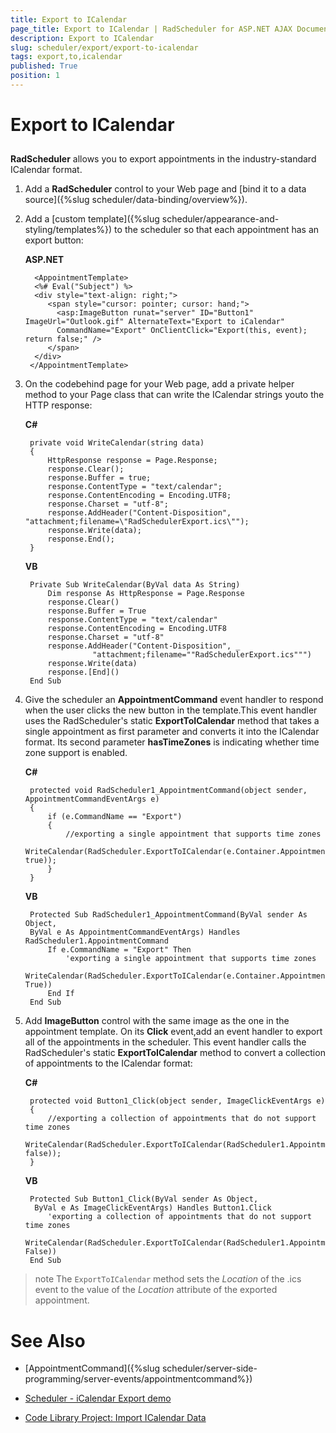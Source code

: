 ```yaml
---
title: Export to ICalendar
page_title: Export to ICalendar | RadScheduler for ASP.NET AJAX Documentation
description: Export to ICalendar
slug: scheduler/export/export-to-icalendar
tags: export,to,icalendar
published: True
position: 1
---
```


# Export to ICalendar



## 

**RadScheduler** allows you to export appointments in the industry-standard ICalendar format.

1. Add a **RadScheduler** control to your Web page and [bind it to a data source]({%slug scheduler/data-binding/overview%}).

1. Add a [custom template]({%slug scheduler/appearance-and-styling/templates%}) to the scheduler so that each appointment has an export button:

	**ASP.NET**
	 
		 <AppointmentTemplate>
		 <%# Eval("Subject") %>
		 <div style="text-align: right;">
			<span style="cursor: pointer; cursor: hand;">
			  <asp:ImageButton runat="server" ID="Button1" ImageUrl="Outlook.gif" AlternateText="Export to iCalendar"
			  CommandName="Export" OnClientClick="Export(this, event); return false;" />
			</span>
		 </div>
		</AppointmentTemplate>
	


1. On the codebehind page for your Web page, add a private helper method to your Page class that can write the ICalendar strings youto the HTTP response:

	**C#**
	
		private void WriteCalendar(string data)
		{
			HttpResponse response = Page.Response;
			response.Clear();
			response.Buffer = true;
			response.ContentType = "text/calendar";
			response.ContentEncoding = Encoding.UTF8;
			response.Charset = "utf-8";
			response.AddHeader("Content-Disposition", "attachment;filename=\"RadSchedulerExport.ics\"");
			response.Write(data);
			response.End();
		} 
	
	**VB**
	
		Private Sub WriteCalendar(ByVal data As String)
			Dim response As HttpResponse = Page.Response
			response.Clear()
			response.Buffer = True
			response.ContentType = "text/calendar"
			response.ContentEncoding = Encoding.UTF8
			response.Charset = "utf-8"
			response.AddHeader("Content-Disposition", _
					  "attachment;filename=""RadSchedulerExport.ics""")
			response.Write(data)
			response.[End]()
		End Sub
			


1. Give the scheduler an **AppointmentCommand** event handler to respond when the user clicks the new button in the template.This event handler uses the RadScheduler's static **ExportToICalendar** method that takes a single appointment as first parameter and converts it into the ICalendar format. Its second parameter **hasTimeZones** is indicating whether time zone support is enabled.



	**C#**
	
		protected void RadScheduler1_AppointmentCommand(object sender, AppointmentCommandEventArgs e)
		{
			if (e.CommandName == "Export")
			{
				//exporting a single appointment that supports time zones
				WriteCalendar(RadScheduler.ExportToICalendar(e.Container.Appointment, true));
			}
		}  
	

	**VB**
	
		Protected Sub RadScheduler1_AppointmentCommand(ByVal sender As Object,
		ByVal e As AppointmentCommandEventArgs) Handles RadScheduler1.AppointmentCommand
			If e.CommandName = "Export" Then
				'exporting a single appointment that supports time zones
				WriteCalendar(RadScheduler.ExportToICalendar(e.Container.Appointment, True))
			End If
		End Sub
	

1. Add **ImageButton** control with the same image as the one in the appointment template. On its **Click** event,add an event handler to export all of the appointments in the scheduler. This event handler calls the RadScheduler's static **ExportToICalendar** method to convert a collection of appointments to the ICalendar format:



	**C#**
	
		protected void Button1_Click(object sender, ImageClickEventArgs e)
		{
			//exporting a collection of appointments that do not support time zones
			WriteCalendar(RadScheduler.ExportToICalendar(RadScheduler1.Appointments, false));
		}
	

	**VB**
	
	    Protected Sub Button1_Click(ByVal sender As Object,
	     ByVal e As ImageClickEventArgs) Handles Button1.Click
	        'exporting a collection of appointments that do not support time zones
	        WriteCalendar(RadScheduler.ExportToICalendar(RadScheduler1.Appointments, False))
	    End Sub
	

>note The `ExportToICalendar` method sets the *Location* of the .ics event to the value of the *Location* attribute of the exported appointment.

# See Also

 * [AppointmentCommand]({%slug scheduler/server-side-programming/server-events/appointmentcommand%})

 * [Scheduler - iCalendar Export demo](http://demos.telerik.com/aspnet-ajax/scheduler/examples/export/defaultcs.aspx)

 * [Code Library Project: Import ICalendar Data](http://www.telerik.com/support/code-library/import-icalendar-data)

